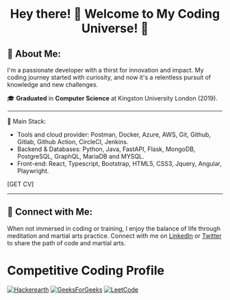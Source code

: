 <h1 align="center">  Hey there! 👋 Welcome to My Coding Universe! 🌌<br/> </h1>

## 🌟 About Me:
I'm a passionate developer with a thirst for innovation and impact. My coding journey started with curiosity, and now it's a relentless pursuit of knowledge and new challenges.

🎓 **Graduated** in **Computer Science** at Kingston University London (2019).

<hr style="border: 0.25px solid white">

💼 Main Stack: 
* Tools and cloud provider: Postman, Docker, Azure, AWS, Git, Github, Gitlab,  Github Action, CircleCI, Jenkins.
* Backend & Databases: Python, Java, FastAPI, Flask, MongoDB, PostgreSQL, GraphQL, MariaDB and MYSQL.
* Front-end: React, Typescript, Bootstrap, HTML5, CSS3, Jquery, Angular, Playwright.

[GET CV]

<hr>

## 🥋 Connect with Me:
When not immersed in coding or training, I enjoy the balance of life through meditation and martial arts practice. Connect with me on [LinkedIn](https://www.linkedin.com/in/samzobeiry/) or [Twitter](https://twitter.com/S1817Z) to share the path of code and martial arts.

# Competitive Coding Profile #
[![Hackerearth](https://img.shields.io/badge/hackerearth-purple.svg)](https://www.hackerrank.com/zobeirysaman?hr_r=1)
[![GeeksForGeeks](https://img.shields.io/badge/geeksforfeeks-saman1sa69-green)](https://auth.geeksforgeeks.org/user/saman1sa69)
[![LeetCode](https://img.shields.io/badge/-LeetCode-ff8c00?style=flat&labelColor=ff8c00&logo=LeetCode&logoColor=white)](https://leetcode.com/Saman488/)
